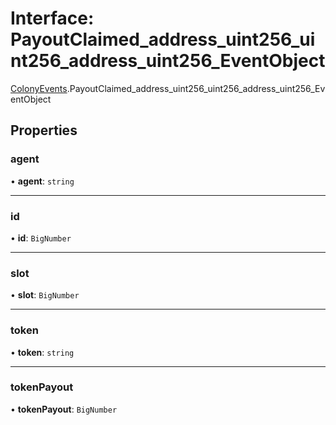 # Interface: PayoutClaimed\_address\_uint256\_uint256\_address\_uint256\_EventObject

[ColonyEvents](../modules/ColonyEvents.md).PayoutClaimed_address_uint256_uint256_address_uint256_EventObject

## Properties

### agent

• **agent**: `string`

___

### id

• **id**: `BigNumber`

___

### slot

• **slot**: `BigNumber`

___

### token

• **token**: `string`

___

### tokenPayout

• **tokenPayout**: `BigNumber`
